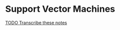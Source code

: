 # Support Vector Machines

[TODO Transcribe these notes](http://cs229.stanford.edu/notes/cs229-notes3.pdf)
